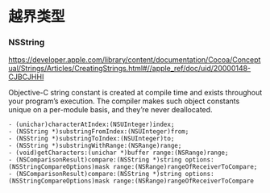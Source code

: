 # 越界类型

### NSString

https://developer.apple.com/library/content/documentation/Cocoa/Conceptual/Strings/Articles/CreatingStrings.html#//apple_ref/doc/uid/20000148-CJBCJHHI

Objective-C string constant is created at compile time and exists throughout your program’s execution. The compiler makes such object constants unique on a per-module basis, and they’re never deallocated.

```
- (unichar)characterAtIndex:(NSUInteger)index;
- (NSString *)substringFromIndex:(NSUInteger)from;
- (NSString *)substringToIndex:(NSUInteger)to;
- (NSString *)substringWithRange:(NSRange)range;
- (void)getCharacters:(unichar *)buffer range:(NSRange)range;
- (NSComparisonResult)compare:(NSString *)string options:(NSStringCompareOptions)mask range:(NSRange)rangeOfReceiverToCompare;
- (NSComparisonResult)compare:(NSString *)string options:(NSStringCompareOptions)mask range:(NSRange)rangeOfReceiverToCompare
```



